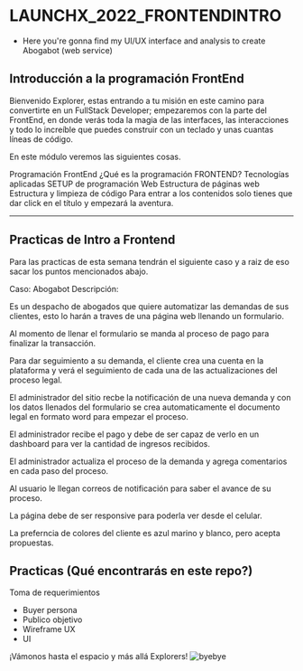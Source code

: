 # LAUNCHX_2022_FRONTENDINTRO
* Here you're gonna find my UI/UX interface and analysis to create Abogabot (web service)

## Introducción a la programación FrontEnd
Bienvenido Explorer, estas entrando a tu misión en este camino para convertirte en un FullStack Developer; empezaremos con la parte del FrontEnd, en donde verás toda la magia de las interfaces, las interacciones y todo lo increíble que puedes construir con un teclado y unas cuantas líneas de código.

En este módulo veremos las siguientes cosas.

Programación FrontEnd
¿Qué es la programación FRONTEND?
Tecnologías aplicadas
SETUP de programación Web
Estructura de páginas web
Estructura y limpieza de código
Para entrar a los contenidos solo tienes que dar click en el título y empezará la aventura.

______________________________________________________________

## Practicas de Intro a Frontend
Para las practicas de esta semana tendrán el siguiente caso y a raiz de eso sacar los puntos mencionados abajo.

Caso: Abogabot Descripción:

Es un despacho de abogados que quiere automatizar las demandas de sus clientes, esto lo harán a traves de una página web llenando un formulario.

Al momento de llenar el formulario se manda al proceso de pago para finalizar la transacción.

Para dar seguimiento a su demanda, el cliente crea una cuenta en la plataforma y verá el seguimiento de cada una de las actualizaciones del proceso legal.

El administrador del sitio recbe la notificación de una nueva demanda y con los datos llenados del formulario se crea automaticamente el documento legal en formato word para empezar el proceso.

El administrador recibe el pago y debe de ser capaz de verlo en un dashboard para ver la cantidad de ingresos recibidos.

El administrador actualiza el proceso de la demanda y agrega comentarios en cada paso del proceso.

Al usuario le llegan correos de notificación para saber el avance de su proceso.

La página debe de ser responsive para poderla ver desde el celular.

La preferncia de colores del cliente es azul marino y blanco, pero acepta propuestas.

## Practicas (Qué encontrarás en este repo?)

Toma de requerimientos
* Buyer persona
* Publico objetivo
* Wireframe UX
* UI


¡Vámonos hasta el espacio y más allá Explorers!
![byebye](https://user-images.githubusercontent.com/62974302/156633075-03d1d091-a830-41dd-9021-d8d887922c5f.png)
